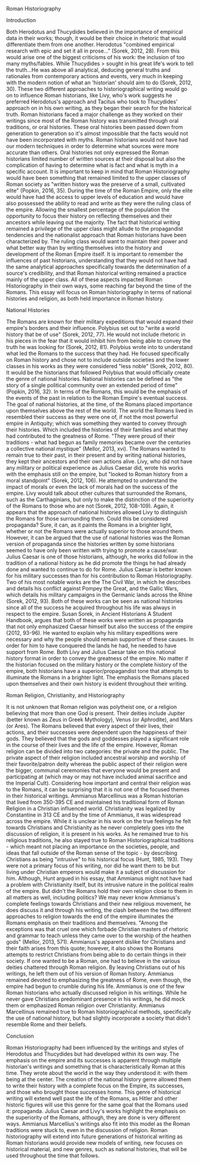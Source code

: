Roman Historiography

Introduction

Both Herodotus and Thucydides believed in the importance of empirical data in their works; though, it would be their choice in rhetoric that would differentiate them from one another. Herodotus "combined empirical research with epic and set it all in prose…" (Sorek, 2012, 28). From this would arise one of the biggest criticisms of his work: the inclusion of too many myths/fables. While Thucydides > sought in his great life's work to tell the truth…He was above all analytical, deducing general truths and rationales from contemporary actions and events, very much in keeping with the modern notion of what an 'historian' should aim to do (Sorek, 2012, 30). These two different approaches to historiographical writing would go on to influence Roman historians, like Livy, who's work suggests he preferred Herodotus's approach and Tacitus who took to Thucydides' approach on in his own writing, as they began their search for the historical truth.
Roman historians faced a major challenge as they worked on their writings since most of the Roman history was transmitted through oral traditions, or oral histories. These oral histories been passed down from generation to generation so it's almost impossible that the facts would not have been incorporated with myths. Roman historians would not have had our modern techniques in order to determine what sources were more accurate than others. Oral histories not only expressed the Roman historians limited number of written sources at their disposal but also the complication of having to determine what is fact and what is myth in a specific account.
It is important to keep in mind that Roman Historiography would have been something that remained limited to the upper classes of Roman society as "written history was the preserve of a small, cultivated elite" (Popkin, 2016, 35). During the time of the Roman Empire, only the elite would have had the access to upper levels of education and would have also possessed the ability to read and write as they were the ruling class of the empire. Allowing the smallest percentage of the population the opportunity to focus their history on reflecting themselves and their ancestors while leaving out the majority. The fact that historical writing remained a privilege of the upper class might allude to the propagandist tendencies and the nationalist approach that Roman historians have been characterized by. The ruling class would want to maintain their power and what better way than by writing themselves into the history and development of the Roman Empire itself.
It is important to remember the influences of past historians, understanding that they would not have had the same analytical approaches specifically towards the determination of a source's credibility, and that Roman historical writing remained a practice mainly of the upper class. All of these aspects impacted Roman Historiography in their own ways, some reaching far beyond the time of the Romans. This essay will focus on Roman historiography in terms of national histories and religion, as both held importance in Roman history.

National Histories

The Romans are known for their military expeditions that would expand their empire's borders and their influence. Polybius set out to "write a world history that be of use" (Sorek, 2012, 77). He would not include rhetoric in his pieces in the fear that it would inhibit him from being able to convey the truth he was looking for (Sorek, 2012, 81). Polybius wrote into to understand what led the Romans to the success that they had. He focused specifically on Roman history and chose not to include outside societies and the lower classes in his works as they were considered "less noble" (Sorek, 2012, 80). It would be the historians that followed Polybius that would officially create the genre of national histories. National histories can be defined as "the story of a single political community over an extended period of time" (Popkin, 2016, 32). In terms of the Romans, this would be the emphasis of the events of the past in relation to the Roman Empire's eventual success. 
The goal of national histories, at the time, of the Romans placed importance upon themselves above the rest of the world. The world the Romans lived in resembled their success as they were one of, if not the most powerful empire in Antiquity; which was something they wanted to convey through their histories. Which included the histories of their families and what they had contributed to the greatness of Rome. "They were proud of their traditions - what had begun as family memories became over the centuries a collective national mystique" (Mellor, 2013, xvi). The Romans wanted to remain true to their past, in their present and by writing national histories, they kept their ancestors and their own actions alive. 
Livy, who did not have any military or political experience as Julius Caesar did, wrote his works with the emphasis still on the empire, but "looked to Roman history from a moral standpoint" (Sorek, 2012, 106). He attempted to understand the impact of morals or even the lack of morals had on the success of the empire. Livy would talk about other cultures that surrounded the Romans, such as the Carthaginians, but only to make the distinction of the superiority of the Romans to those who are not (Sorek, 2012, 108-109). Again, it appears that the approach of national histories allowed Livy to distinguish the Romans for those surrounding them. Could this be considered propaganda? Sure, it can, as it paints the Romans in a brighter light, whether or not the Romans were actually superior to those around them.
However, it can be argued that the use of national histories was the Roman version of propaganda since the histories written by some historians seemed to have only been written with trying to promote a cause/war. Julius Caesar is one of those historians, although, he works did follow in the tradition of a national history as he did promote the things he had already done and wanted to continue to do for Rome. 
Julius Caesar is better known for his military successes than for his contribution to Roman Historiography. Two of his most notable works are the The Civil War, in which he describes and details his conflict against Pompey the Great, and the Gallic Wars, which details his military campaigns in the Germanic lands across the Rhine (Sorek, 2012, 93). Both of these works can be seen as national histories since all of the success he acquired throughout his life was always in respect to the empire. Susan Sorek, in Ancient Historians A Student Handbook, argues that both of these works were written as propaganda that not only emphasized Caesar himself but also the success of the empire (2012, 93-96). He wanted to explain why his military expeditions were necessary and why the people should remain supportive of these causes. In order for him to have conquered the lands he had, he needed to have support from Rome. 
Both Livy and Julius Caesar take on this national history format in order to convey the greatness of the empire. No matter if the historian focused on the military history or the complete history of the empire, both historians have a superior/propagandist tone that attempts to illuminate the Romans in a brighter light. The emphasis the Romans placed upon themselves and their own history is evident throughout their writing.

Roman Religion, Christianity, and Historiography

It is not unknown that Roman religion was polytheist one, or a religion believing that more than one God is present. Their deities include Jupiter (better known as Zeus in Greek Mythology), Venus (or Aphrodite), and Mars (or Ares). The Romans believed that every aspect of their lives, their actions, and their successes were dependent upon the happiness of their gods. They believed that the gods and goddesses played a significant role in the course of their lives and the life of the empire. However, Roman religion can be divided into two categories: the private and the public. The private aspect of their religion included ancestral worship and worship of their favorite/patron deity whereas the public aspect of their religion were the bigger, communal ceremonies that everyone would be present and participating at (which may or may not have included animal sacrifice and the Imperial Cult). 
Considering how important and central their religion was to the Romans, it can be surprising that it is not one of the focused themes in their historical writings. Ammianus Marcellinus was a Roman historian that lived from 350-395 CE and maintained his traditional form of Roman Religion in a Christian influenced world. Christianity was legalized by Constantine in 313 CE and by the time of Ammianus, it was widespread across the empire. While it is unclear in his work on the true feelings he felt towards Christians and Christianity as he never completely goes into the discussion of religion, it is present in his works. As he remained true to his religious traditions, he also stayed true to Roman Historiographical traditions - which meant not placing an importance on the societies, people, and ideas that fall outside of the Roman sense of the topic - by describing Christians as being "intrusive" to his historical focus (Hunt, 1985, 193). They were not a primary focus of his writing, nor did he want them to be but living under Christian emperors would make it a subject of discussion for him. Although, Hunt argued in his essay, that Ammianus might not have had a problem with Christianity itself, but its intrusive nature in the political realm of the empire. But didn't the Romans hold their own religion close to them in all matters as well, including politics? 
We may never know Ammianus's complete feelings towards Christians and their new religious movement, he does discuss it and through his writing, the clash between the two different approaches to religion towards the end of the empire illuminates the Romans emphasis on their traditions and themselves. "Among the exceptions was that cruel one which forbade Christian masters of rhetoric and grammar to teach unless they came over to the worship of the heathen gods" (Mellor, 2013, 571). Ammianus's apparent dislike for Christians and their faith arises from this quote; however, it also shows the Romans attempts to restrict Christians from being able to do certain things in their society. If one wanted to be a Roman, one had to believe in the various deities chattered through Roman religion. By leaving Christians out of his writings, he left them out of his version of Roman history. Ammianus remained devoted to emphasizing the greatness of Rome, even though, the empire had begun to crumble during his life. 
Ammianus is one of the few Roman historians who actually discussed religion in his writings. While he never gave Christians predominant presence in his writings, he did mock them or emphasized Roman religion over Christianity. Ammianus Marcellinus remained true to Roman historiographical methods, specifically the use of national history, but had slightly incorporate a society that didn't resemble Rome and their beliefs.

Conclusion

Roman Historiography had been influenced by the writings and styles of Herodotus and Thucydides but had developed within its own way. The emphasis on the empire and its successes is apparent through multiple historian's writings and something that is characteristically Roman at this time. They wrote about the world in the way they understood it: with them being at the center. The creation of the national history genre allowed them to write their history with a complete focus on the Empire, its successes, and those who brought those successes home. This genre of historical writing will extend well past the life of the Romans, as Hitler and other historic figures will use this genre for the same goal that the Romans used it: propaganda. Julius Caesar and Livy's works highlight the emphasis on the superiority of the Romans, although, they are done is very different ways. Ammianus Marcellius's writings also fit into this model as the Roman traditions were stuck to, even in the discussion of religion.
Roman historiography will extend into future generations of historical writing as Roman historians would provide new models of writing, new focuses on historical material, and new genres, such as national histories, that will be used throughout the time that follows. 
